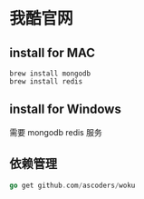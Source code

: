 # 我酷官网

## install for MAC

~~~ shell
brew install mongodb
brew install redis
~~~

## install for Windows

需要 mongodb redis 服务

## 依赖管理

~~~ go
go get github.com/ascoders/woku
~~~